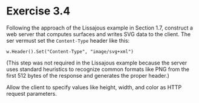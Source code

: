 # Exercise 3.4

Following the approach of the Lissajous example in Section 1.7, construct a web server that computes surfaces and writes SVG data to the client. The ser vermust set the `Content-Type` header like this:

``w.Header().Set("Content-Type", "image/svg+xml")``

(This step was not required in the Lissajous example because the server uses standard heuristics to recognize common formats like PNG from the first 512 bytes of the response and generates the proper header.)

Allow the client to specify values like height, width, and color as HTTP request parameters.